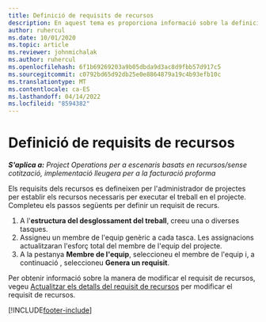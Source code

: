 ```yaml
---
title: Definició de requisits de recursos
description: En aquest tema es proporciona informació sobre la definició de la informació dels requisits dels recursos.
author: ruhercul
ms.date: 10/01/2020
ms.topic: article
ms.reviewer: johnmichalak
ms.author: ruhercul
ms.openlocfilehash: 6f1b69269203a9b05dbda9d3ac8d9fbb57d917c5
ms.sourcegitcommit: c0792bd65d92db25e0e8864879a19c4b93efb10c
ms.translationtype: MT
ms.contentlocale: ca-ES
ms.lasthandoff: 04/14/2022
ms.locfileid: "8594382"
---
```

# <a name="define-resource-requirements"></a>Definició de requisits de recursos

_**S'aplica a:** Project Operations per a escenaris basats en recursos/sense cotització, implementació lleugera per a la facturació proforma_

Els requisits dels recursos es defineixen per l'administrador de projectes per establir els recursos necessaris per executar el treball en el projecte. Completeu els passos següents per definir un requisit de recurs.

1.  A l'**estructura del desglossament del treball**, creeu una o diverses tasques.
2.  Assigneu un membre de l'equip genèric a cada tasca. Les assignacions actualitzaran l'esforç total del membre de l'equip del projecte.
3.  A la pestanya **Membre de l'equip**, seleccioneu el membre de l'equip i, a continuació , seleccioneu **Genera un requisit**.

Per obtenir informació sobre la manera de modificar el requisit de recursos, vegeu [Actualitzar els detalls del requisit de recursos](define-resource-requirements.md) per modificar el requisit de recursos.

[!INCLUDE[footer-include](../includes/footer-banner.md)]